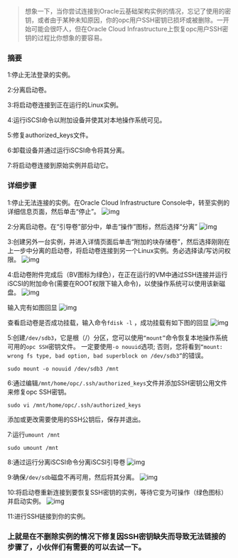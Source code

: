 > 想象一下，当你尝试连接到Oracle云基础架构实例的情况，忘记了使用的密钥，或者由于某种未知原因，你的opc用户SSH密钥已损坏或被删除。一开始可能会很吓人，但在Oracle Cloud Infrastructure上恢复opc用户SSH密钥的过程比你想象的要容易。

### 摘要
1:停止无法登录的实例。 

2:分离启动卷。

3:将启动卷连接到正在运行的Linux实例。

4:运行iSCSI命令以附加设备并使其对本地操作系统可见。

5:修复authorized_keys文件。

6:卸载设备并通过运行iSCSI命令将其分离。

7:将启动卷连接到原始实例并启动它。

### 详细步骤
1:停止无法连接的实例。在Oracle Cloud Infrastructure Console中，转至实例的详细信息页面，然后单击“停止”。
![img](https://r.photo.store.qq.com/psb?/V11ZWwHn4UJDQ6/oDOBSVUzuyFpJL1.bRTUMBITVBA3JDtnohEnZL.w2ko!/r/dLYAAAAAAAAA)

2:分离启动卷。在“引导卷”部分中，单击“操作”图标，然后选择“分离”
![img](https://r.photo.store.qq.com/psb?/V11ZWwHn4UJDQ6/kifX0W8SfumHix6dQwtJwdK9YYS1TlDx*7TBMMp.cqM!/r/dLgAAAAAAAAA)

3:创建另外一台实例，并进入详情页面后单击“附加的块存储卷”，然后选择刚刚在上一步中分离的启动卷，将启动卷连接到另一个Linux实例。务必选择读/写访问权限。
![img](https://r.photo.store.qq.com/psb?/V11ZWwHn4UJDQ6/2cBhnRhHEi*7QQnsnnyf1Dyg0nuIswD8q55hbbEULrk!/r/dFIBAAAAAAAA)

4:启动卷附件完成后（BV图标为绿色），在正在运行的VM中通过SSH连接并运行iSCSI的附加命令(需要在ROOT权限下输入命令)，以使操作系统可以使用该新磁盘。
![img](https://r.photo.store.qq.com/psb?/V11ZWwHn4UJDQ6/xVFKB5mjVgSPW9qLEKBUcuqgc67IViPO3gg239pjEjc!/r/dDcBAAAAAAAA)

输入完有如图回显
![img](https://r.photo.store.qq.com/psb?/V11ZWwHn4UJDQ6/0Wyoj1Pp5VgOavNOtf2fBxHtN1xiHtRupfKqMQXCiQo!/r/dL8AAAAAAAAA)

查看启动卷是否成功挂载，输入命令```fdisk -l``` ，成功挂载有如下图的回显
![img](https://r.photo.store.qq.com/psb?/V11ZWwHn4UJDQ6/lBxXEsGyb*hyrZUSd69nnvPBAVEXLrftN38E9lCJmLY!/r/dFQBAAAAAAAA)

5:创建`/dev/sdb3`，它是根（/）分区，您可以使用`“mount”`命令恢复本地操作系统可用的`opc SSH`密钥文件。 一定要使用`-o nouuid`选项; 否则，您将看到`“mount: wrong fs type, bad option, bad superblock on /dev/sdb3”`的错误。
  ```shell
  sudo mount -o nouuid /dev/sdb3 /mnt
  ```
6:通过编辑`/mnt/home/opc/.ssh/authorized_keys`文件并添加SSH密钥公用文件来修复opc SSH密钥。
  ```shell
  sudo vi /mnt/home/opc/.ssh/authorized_keys
  ```
  添加或更改需要使用的SSH公钥后，保存并退出。

7:运行`umount /mnt`
  ```shell
  sudo umount /mnt
  ```

8:通过运行分离iSCSI命令分离iSCSI引导卷
![img](https://r.photo.store.qq.com/psb?/V11ZWwHn4UJDQ6/RpPELpMnAnWx5aec6V8GxsxLGo7VdHxh7q24lSb7.iU!/r/dDUBAAAAAAAA)

9:确保`/dev/sdb`磁盘不再可用，然后将其分离。
![img](https://r.photo.store.qq.com/psb?/V11ZWwHn4UJDQ6/o9el6mqVaEahpQxK7jqEt.XbfMEG0CQocFTcZPqfaT0!/r/dDYBAAAAAAAA)

10:将启动卷重新连接到要恢复SSH密钥的实例，等待它变为可操作（绿色图标）并启动实例。
![img](https://r.photo.store.qq.com/psb?/V11ZWwHn4UJDQ6/H8u07qqz*TuvNf2gMBsPTYHoKLyRS7BoPkWUG5Pe8jQ!/r/dLYAAAAAAAAA)

11:进行SSH链接到你的实例。

### 上就是在不删除实例的情况下修复因SSH密钥缺失而导致无法链接的步骤了，小伙伴们有需要的可以去试一下。
